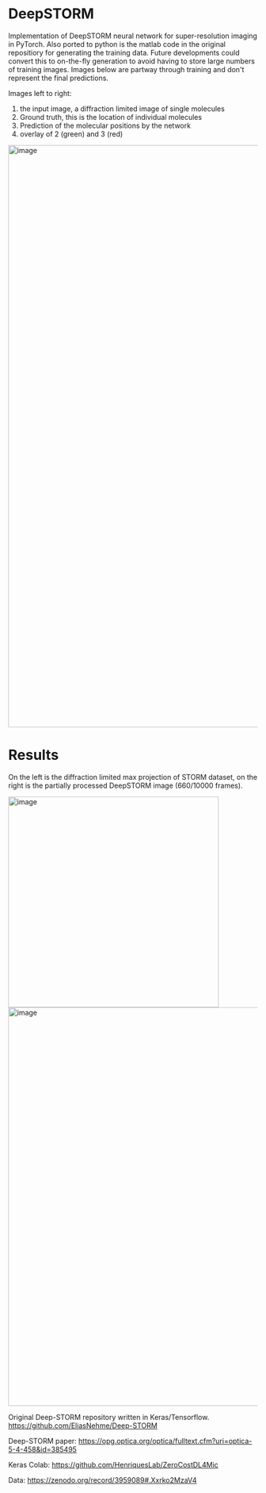 # DeepSTORM
Implementation of DeepSTORM neural network for super-resolution imaging in PyTorch. Also ported to python is the matlab code in the original repositiory for generating the training data. Future developments could convert this to on-the-fly generation to avoid having to store large numbers of training images. Images below are partway through training and don't represent the final predictions.

Images left to right:
1) the input image, a diffraction limited image of single molecules
2) Ground truth, this is the location of individual molecules
3) Prediction of the molecular positions by the network
4) overlay of 2 (green) and 3 (red)

<img width="1174" alt="image" src="https://user-images.githubusercontent.com/45679976/170332343-01db1d7e-3b4e-4295-809e-5eace0928100.png">

# Results

On the left is the diffraction limited max projection of STORM dataset, on the right is the partially processed DeepSTORM image (660/10000 frames). 

<img width="425" alt="image" src="https://user-images.githubusercontent.com/45679976/172792642-477fa20a-71d0-4b9f-9343-28ff567771f4.png"> <img width="804" alt="image" src="https://user-images.githubusercontent.com/45679976/177753308-b523dba4-70f6-48dc-902a-a3dd22ba99cf.png">


Original Deep-STORM repository written in Keras/Tensorflow.
https://github.com/EliasNehme/Deep-STORM

Deep-STORM paper:
https://opg.optica.org/optica/fulltext.cfm?uri=optica-5-4-458&id=385495

Keras Colab:
https://github.com/HenriquesLab/ZeroCostDL4Mic

Data:
https://zenodo.org/record/3959089#.Xxrko2MzaV4

